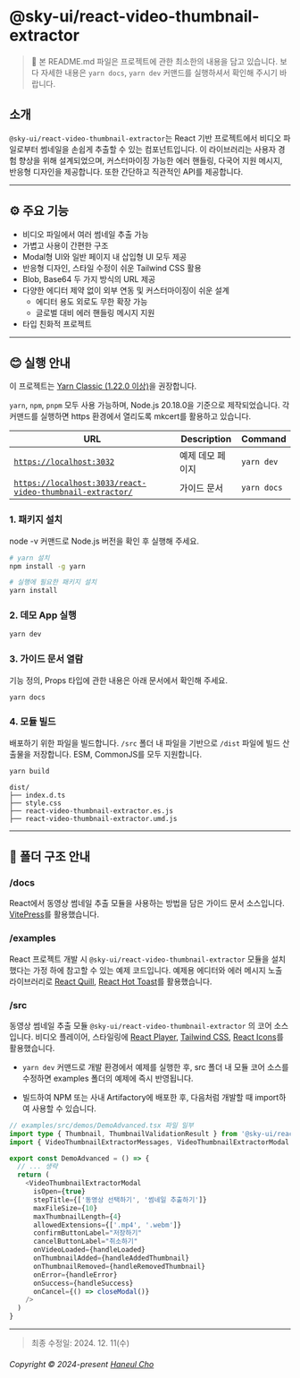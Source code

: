 # @sky-ui/react-video-thumbnail-extractor

> 📌 본 README.md 파일은 프로젝트에 관한 최소한의 내용을 담고 있습니다. 보다 자세한 내용은 `yarn docs`, `yarn dev` 커맨드를 실행하셔서 확인해 주시기 바랍니다.

## 소개

`@sky-ui/react-video-thumbnail-extractor`는 React 기반 프로젝트에서 비디오 파일로부터 썸네일을 손쉽게 추출할 수 있는 컴포넌트입니다. 이 라이브러리는 사용자 경험 향상을 위해 설계되었으며, 커스터마이징 가능한 에러 핸들링, 다국어 지원 메시지, 반응형 디자인을 제공합니다. 또한 간단하고 직관적인 API를 제공합니다.


---

## ⚙️ 주요 기능

- 비디오 파일에서 여러 썸네일 추출 가능
- 가볍고 사용이 간편한 구조
- Modal형 UI와 일반 페이지 내 삽입형 UI 모두 제공
- 반응형 디자인, 스타일 수정이 쉬운 Tailwind CSS 활용
- Blob, Base64 두 가지 방식의 URL 제공
- 다양한 에디터 제약 없이 외부 연동 및 커스터마이징이 쉬운 설계
   - 에디터 용도 외로도 무한 확장 가능
   - 글로벌 대비 에러 핸들링 메시지 지원
- 타입 친화적 프로젝트
---

## 😊 실행 안내
이 프로젝트는 [Yarn Classic (1.22.0 이상)](https://classic.yarnpkg.com/)을 권장합니다.

`yarn`, `npm`, `pnpm` 모두 사용 가능하며, Node.js 20.18.0을 기준으로 제작되었습니다.
각 커맨드를 실행하면 https 환경에서 열리도록 mkcert를 활용하고 있습니다.

| URL                                                | Description      | Command       |
|----------------------------------------------------|------------------|---------------|
| [`https://localhost:3032`](https://localhost:3032) | 예제 데모 페이지 | `yarn dev`    |
| [`https://localhost:3033/react-video-thumbnail-extractor/`](https://localhost:3033/react-video-thumbnail-extractor/) | 가이드 문서      | `yarn docs`   |

### 1. 패키지 설치
node -v 커맨드로 Node.js 버전을 확인 후 실행해 주세요.
```bash
# yarn 설치
npm install -g yarn

# 실행에 필요한 패키지 설치
yarn install
```

### 2. 데모 App 실행
```bash
yarn dev
```

### 3. 가이드 문서 열람
기능 정의, Props 타입에 관한 내용은 아래 문서에서 확인해 주세요.
```bash
yarn docs
```

### 4. 모듈 빌드
배포하기 위한 파일을 빌드합니다. `/src` 폴더 내 파일을 기반으로 `/dist` 파일에 빌드 산출물을 저장합니다. ESM, CommonJS를 모두 지원합니다.

```bash
yarn build
```

```
dist/
├── index.d.ts
├── style.css
├── react-video-thumbnail-extractor.es.js
├── react-video-thumbnail-extractor.umd.js
```
---

## 📂 폴더 구조 안내

### /docs
React에서 동영상 썸네일 추출 모듈을 사용하는 방법을 담은 가이드 문서 소스입니다. [VitePress](https://vitepress.dev/)를 활용했습니다.

### /examples
React 프로젝트 개발 시 `@sky-ui/react-video-thumbnail-extractor` 모듈을 설치했다는 가정 하에 참고할 수 있는 예제 코드입니다. 예제용 에디터와 에러 메시지 노출 라이브러리로 [React Quill](https://github.com/VaguelySerious/react-quill), [React Hot Toast](https://react-hot-toast.com/)를 활용했습니다.

### /src
동영상 썸네일 추출 모듈 `@sky-ui/react-video-thumbnail-extractor` 의 코어 소스입니다. 비디오 플레이어, 스타일링에 [React Player](https://github.com/cookpete/react-player), [Tailwind CSS](https://tailwindcss.com/), [React Icons](https://react-icons.github.io/react-icons/)를 활용했습니다.

- `yarn dev` 커맨드로 개발 환경에서 예제를 실행한 후, src 폴더 내 모듈 코어 소스를 수정하면 examples 폴더의 예제에 즉시 반영됩니다.

- 빌드하여 NPM 또는 사내 Artifactory에 배포한 후, 다음처럼 개발할 때 import하여 사용할 수 있습니다.

```typescript
// examples/src/demos/DemoAdvanced.tsx 파일 일부
import type { Thumbnail, ThumbnailValidationResult } from '@sky-ui/react-video-thumbnail-extractor';
import { VideoThumbnailExtractorMessages, VideoThumbnailExtractorModal } from '@sky-ui/react-video-thumbnail-extractor';

export const DemoAdvanced = () => {
  // ... 생략
  return (
    <VideoThumbnailExtractorModal
      isOpen={true}
      stepTitle={['동영상 선택하기', '썸네일 추출하기']}
      maxFileSize={10}
      maxThumbnailLength={4}
      allowedExtensions={['.mp4', '.webm']}
      confirmButtonLabel="저장하기"
      cancelButtonLabel="취소하기"
      onVideoLoaded={handleLoaded}
      onThumbnailAdded={handleAddedThumbnail}
      onThumbnailRemoved={handleRemovedThumbnail}
      onError={handleError}
      onSuccess={handleSuccess}
      onCancel={() => closeModal()}
    />
  )
}
```

---

> 최종 수정일: 2024. 12. 11(수)

###### Copyright © 2024-present [Haneul Cho](https://github.com/haneulcho/)
